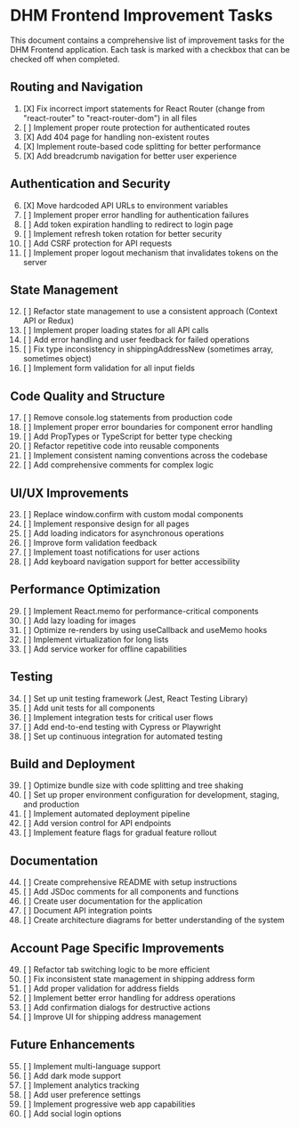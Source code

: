 # DHM Frontend Improvement Tasks

This document contains a comprehensive list of improvement tasks for the DHM Frontend application. Each task is marked
with a checkbox that can be checked off when completed.

## Routing and Navigation

1. [X] Fix incorrect import statements for React Router (change from "react-router" to "react-router-dom") in all files
2. [ ] Implement proper route protection for authenticated routes
3. [X] Add 404 page for handling non-existent routes
4. [X] Implement route-based code splitting for better performance
5. [X] Add breadcrumb navigation for better user experience

## Authentication and Security

6. [X] Move hardcoded API URLs to environment variables
7. [ ] Implement proper error handling for authentication failures
8. [ ] Add token expiration handling to redirect to login page
9. [ ] Implement refresh token rotation for better security
10. [ ] Add CSRF protection for API requests
11. [ ] Implement proper logout mechanism that invalidates tokens on the server

## State Management

12. [ ] Refactor state management to use a consistent approach (Context API or Redux)
13. [ ] Implement proper loading states for all API calls
14. [ ] Add error handling and user feedback for failed operations
15. [ ] Fix type inconsistency in shippingAddressNew (sometimes array, sometimes object)
16. [ ] Implement form validation for all input fields

## Code Quality and Structure

17. [ ] Remove console.log statements from production code
18. [ ] Implement proper error boundaries for component error handling
19. [ ] Add PropTypes or TypeScript for better type checking
20. [ ] Refactor repetitive code into reusable components
21. [ ] Implement consistent naming conventions across the codebase
22. [ ] Add comprehensive comments for complex logic

## UI/UX Improvements

23. [ ] Replace window.confirm with custom modal components
24. [ ] Implement responsive design for all pages
25. [ ] Add loading indicators for asynchronous operations
26. [ ] Improve form validation feedback
27. [ ] Implement toast notifications for user actions
28. [ ] Add keyboard navigation support for better accessibility

## Performance Optimization

29. [ ] Implement React.memo for performance-critical components
30. [ ] Add lazy loading for images
31. [ ] Optimize re-renders by using useCallback and useMemo hooks
32. [ ] Implement virtualization for long lists
33. [ ] Add service worker for offline capabilities

## Testing

34. [ ] Set up unit testing framework (Jest, React Testing Library)
35. [ ] Add unit tests for all components
36. [ ] Implement integration tests for critical user flows
37. [ ] Add end-to-end testing with Cypress or Playwright
38. [ ] Set up continuous integration for automated testing

## Build and Deployment

39. [ ] Optimize bundle size with code splitting and tree shaking
40. [ ] Set up proper environment configuration for development, staging, and production
41. [ ] Implement automated deployment pipeline
42. [ ] Add version control for API endpoints
43. [ ] Implement feature flags for gradual feature rollout

## Documentation

44. [ ] Create comprehensive README with setup instructions
45. [ ] Add JSDoc comments for all components and functions
46. [ ] Create user documentation for the application
47. [ ] Document API integration points
48. [ ] Create architecture diagrams for better understanding of the system

## Account Page Specific Improvements

49. [ ] Refactor tab switching logic to be more efficient
50. [ ] Fix inconsistent state management in shipping address form
51. [ ] Add proper validation for address fields
52. [ ] Implement better error handling for address operations
53. [ ] Add confirmation dialogs for destructive actions
54. [ ] Improve UI for shipping address management

## Future Enhancements

55. [ ] Implement multi-language support
56. [ ] Add dark mode support
57. [ ] Implement analytics tracking
58. [ ] Add user preference settings
59. [ ] Implement progressive web app capabilities
60. [ ] Add social login options